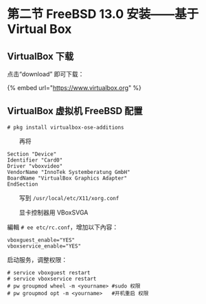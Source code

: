 # 第二节 FreeBSD 13.0 安装——基于 Virtual Box

## VirtualBox 下载

点击“download” 即可下载：

{% embed url="https://www.virtualbox.org" %}

## VirtualBox 虚拟机 FreeBSD 配置

`# pkg install virtualbox-ose-additions`

　　再将

```
Section "Device"
Identifier "Card0"
Driver "vboxvideo"
VendorName "InnoTek Systemberatung GmbH"
BoardName "VirtualBox Graphics Adapter"
EndSection
```

　　写到 `/usr/local/etc/X11/xorg.conf`

　　显卡控制器用 VBoxSVGA

編輯 `# ee etc/rc.conf`，增加以下內容：

```
vboxguest_enable="YES"
vboxservice_enable="YES"
```

启动服务，调整权限：

```
# service vboxguest restart
# service vboxservice restart
# pw groupmod wheel -m <yourname> #sudo 权限
# pw groupmod opt -m <yourname>   #开机重启 权限
```
